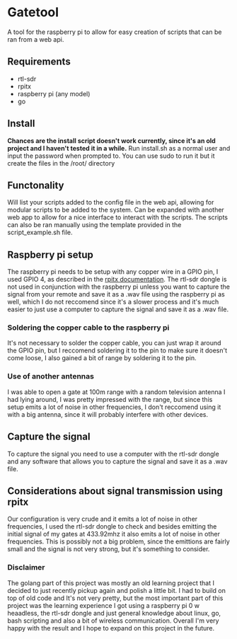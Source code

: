 # Gatetool
A tool for the raspberry pi to allow for easy creation of scripts that can be ran from a web api.

## Requirements
- rtl-sdr
- rpitx
- raspberry pi (any model)
- go

## Install
**Chances are the install script doesn't work currently, since it's an old project and I haven't tested it in a while.**
Run install.sh as a normal user and input the password when prompted to.
You can use sudo to run it but it create the files in the /root/ directory

## Functonality
Will list your scripts added to the config file in the web api, allowing for modular scripts to be added to the system.
Can be expanded with another web app to allow for a nice interface to interact with the scripts.
The scripts can also be ran manually using the template provided in the script_example.sh file.

## Raspberry pi setup
The raspberry pi needs to be setup with any copper wire in a GPIO pin, I used GPIO 4, as described in the [rpitx documentation](https://github.com/F5OEO/rpitx).
The rtl-sdr dongle is not used in conjunction with the raspberry pi unless you want to capture the signal from your remote and save it as a .wav file using the raspberry pi as well, which I do not reccomend since it's a slower process and it's much easier to just use a computer to capture the signal and save it as a .wav file.

### Soldering the copper cable to the raspberry pi
It's not necessary to solder the copper cable, you can just wrap it around the GPIO pin, but I reccomend soldering it to the pin to make sure it doesn't come loose, I also gained a bit of range by soldering it to the pin.

### Use of another antennas
I was able to open a gate at 100m range with a random television antenna I had lying around, I was pretty impressed with the range, but since this setup emits a lot of noise in other frequencies, I don't reccomend using it with a big antenna, since it will probably interfere with other devices.

## Capture the signal
To capture the signal you need to use a computer with the rtl-sdr dongle and any software that allows you to capture the signal and save it as a .wav file.

## Considerations about signal transmission using rpitx
Our configuration is very crude and it emits a lot of noise in other frequencies, I used the rtl-sdr dongle to check and besides emitting the initial signal of my gates at 433.92mhz it also emits a lot of noise in other frequencies.
This is possibly not a big problem, since the emittions are fairly small and the signal is not very strong, but it's something to consider.

### Disclaimer
The golang part of this project was mostly an old learning project that I decided to just recently pickup again and polish a little bit.
I had to build on top of old code and It's not very pretty, but the most important part of this project was the learning experience I got using a raspberry pi 0 w heaadless, the rtl-sdr dongle and just general knowledge about linux, go, bash scripting and also a bit of wireless communication.
Overall I'm very happy with the result and I hope to expand on this project in the future.
